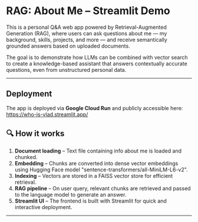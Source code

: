 # RAG: About Me – Streamlit Demo

This is a personal Q&A web app powered by Retrieval-Augmented Generation (RAG), where users can ask questions about me — my background, skills, projects, and more — and receive semantically grounded answers based on uploaded documents.

The goal is to demonstrate how LLMs can be combined with vector search to create a knowledge-based assistant that answers contextually accurate questions, even from unstructured personal data.

---

## Deployment 

The app is deployed via **Google Cloud Run** and publicly accessible here:
https://who-is-vlad.streamlit.app/

## 🔍 How it works

1. **Document loading** – Text file containing info about me is loaded and chunked.
2. **Embedding** – Chunks are converted into dense vector embeddings using Hugging Face model "sentence-transformers/all-MiniLM-L6-v2".
3. **Indexing** – Vectors are stored in a FAISS vector store for efficient retrieval.
4. **RAG pipeline** – On user query, relevant chunks are retrieved and passed to the language model to generate an answer.
5. **Streamlit UI** – The frontend is built with Streamlit for quick and interactive deployment.

---

